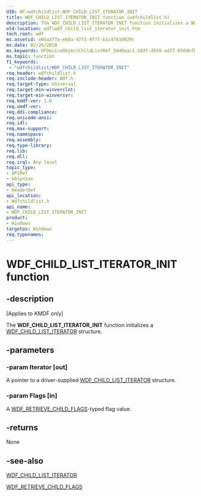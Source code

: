 ```yaml
---
UID: NF:wdfchildlist.WDF_CHILD_LIST_ITERATOR_INIT
title: WDF_CHILD_LIST_ITERATOR_INIT function (wdfchildlist.h)
description: The WDF_CHILD_LIST_ITERATOR_INIT function initializes a WDF_CHILD_LIST_ITERATOR structure.
old-location: wdf\wdf_child_list_iterator_init.htm
tech.root: wdf
ms.assetid: e06a377a-e68a-4773-9f7f-b1c47010029c
ms.date: 02/26/2018
ms.keywords: DFDeviceObjectChildListRef_5040aac1-503f-4559-ad77-0304bfb67e3d.xml, WDF_CHILD_LIST_ITERATOR_INIT, WDF_CHILD_LIST_ITERATOR_INIT function, kmdf.wdf_child_list_iterator_init, wdf.wdf_child_list_iterator_init, wdfchildlist/WDF_CHILD_LIST_ITERATOR_INIT
ms.topic: function
f1_keywords:
 - "wdfchildlist/WDF_CHILD_LIST_ITERATOR_INIT"
req.header: wdfchildlist.h
req.include-header: Wdf.h
req.target-type: Universal
req.target-min-winverclnt: 
req.target-min-winversvr: 
req.kmdf-ver: 1.0
req.umdf-ver: 
req.ddi-compliance: 
req.unicode-ansi: 
req.idl: 
req.max-support: 
req.namespace: 
req.assembly: 
req.type-library: 
req.lib: 
req.dll: 
req.irql: Any level
topic_type:
- APIRef
- kbSyntax
api_type:
- HeaderDef
api_location:
- Wdfchildlist.h
api_name:
- WDF_CHILD_LIST_ITERATOR_INIT
product:
- Windows
targetos: Windows
req.typenames: 
---
```


# WDF_CHILD_LIST_ITERATOR_INIT function


## -description


<p class="CCE_Message">[Applies to KMDF only]</p>

The <b>WDF_CHILD_LIST_ITERATOR_INIT</b> function initializes a <a href="https://docs.microsoft.com/windows-hardware/drivers/ddi/content/wdfchildlist/ns-wdfchildlist-_wdf_child_list_iterator">WDF_CHILD_LIST_ITERATOR</a> structure.


## -parameters




### -param Iterator [out]

A pointer to a driver-supplied <a href="https://docs.microsoft.com/windows-hardware/drivers/ddi/content/wdfchildlist/ns-wdfchildlist-_wdf_child_list_iterator">WDF_CHILD_LIST_ITERATOR</a> structure.


### -param Flags [in]

A <a href="https://docs.microsoft.com/windows-hardware/drivers/ddi/content/wdfchildlist/ne-wdfchildlist-_wdf_retrieve_child_flags">WDF_RETRIEVE_CHILD_FLAGS</a>-typed flag value.


## -returns



None




## -see-also




<a href="https://docs.microsoft.com/windows-hardware/drivers/ddi/content/wdfchildlist/ns-wdfchildlist-_wdf_child_list_iterator">WDF_CHILD_LIST_ITERATOR</a>



<a href="https://docs.microsoft.com/windows-hardware/drivers/ddi/content/wdfchildlist/ne-wdfchildlist-_wdf_retrieve_child_flags">WDF_RETRIEVE_CHILD_FLAGS</a>
 

 

